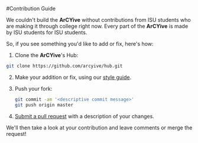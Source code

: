 #Contribution Guide

We couldn't build the **ArCYive** without contributions from ISU students who are making it through college right now. Every part of the **ArCYive** is made by ISU students for ISU students. 

So, if you see something you'd like to add or fix, here's how:

1. Clone the **ArCYive**'s Hub:
  ```bash
  git clone https://github.com/arcyive/hub.git
  ```
  
2. Make your addition or fix, using our [style guide](https://github.com/arcyive/hub/STYLE.md).
3. Push your fork:
   ```bash
   git commit -am '<descriptive commit message>'
   git push origin master
   ```
   
4. [Submit a pull request](https://github.com/arcyive/hub/compare) with a description of your changes.

We'll then take a look at your contribution and leave comments or merge the request! 

